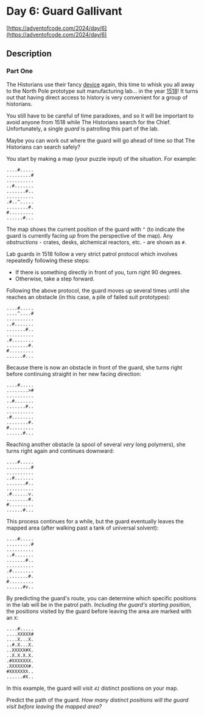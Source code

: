 # Day 6: Guard Gallivant

[https://adventofcode.com/2024/day/6](https://adventofcode.com/2024/day/6)

## Description

### Part One

The Historians use their fancy [device](https://adventofcode.com/2024/day/4) again, this time to whisk you all away to
the North Pole prototype suit manufacturing lab... in the year [1518](https://adventofcode.com/2018/day/5)! It turns out
that having direct access to history is very convenient for a group of historians.

You still have to be careful of time paradoxes, and so it will be important to avoid anyone from 1518 while The
Historians search for the Chief. Unfortunately, a single _guard_ is patrolling this part of the lab.

Maybe you can work out where the guard will go ahead of time so that The Historians can search safely?

You start by making a map (your puzzle input) of the situation. For example:

    ....#.....
    .........#
    ..........
    ..#.......
    .......#..
    ..........
    .#..^.....
    ........#.
    #.........
    ......#...

The map shows the current position of the guard with `^` (to indicate the guard is currently facing _up_ from the
perspective of the map). Any _obstructions_ - crates, desks, alchemical reactors, etc. - are shown as `#`.

Lab guards in 1518 follow a very strict patrol protocol which involves repeatedly following these steps:

* If there is something directly in front of you, turn right 90 degrees.
* Otherwise, take a step forward.

Following the above protocol, the guard moves up several times until she reaches an obstacle (in this case, a pile of
failed suit prototypes):

    ....#.....
    ....^....#
    ..........
    ..#.......
    .......#..
    ..........
    .#........
    ........#.
    #.........
    ......#...

Because there is now an obstacle in front of the guard, she turns right before continuing straight in her new facing
direction:

    ....#.....
    ........>#
    ..........
    ..#.......
    .......#..
    ..........
    .#........
    ........#.
    #.........
    ......#...

Reaching another obstacle (a spool of several _very_ long polymers), she turns right again and continues downward:

    ....#.....
    .........#
    ..........
    ..#.......
    .......#..
    ..........
    .#......v.
    ........#.
    #.........
    ......#...

This process continues for a while, but the guard eventually leaves the mapped area (after walking past a tank of
universal solvent):

    ....#.....
    .........#
    ..........
    ..#.......
    .......#..
    ..........
    .#........
    ........#.
    #.........
    ......#v..

By predicting the guard's route, you can determine which specific positions in the lab will be in the patrol path.
_Including the guard's starting position_, the positions visited by the guard before leaving the area are marked with
an `X`:

    ....#.....
    ....XXXXX#
    ....X...X.
    ..#.X...X.
    ..XXXXX#X.
    ..X.X.X.X.
    .#XXXXXXX.
    .XXXXXXX#.
    #XXXXXXX..
    ......#X..

In this example, the guard will visit _`41`_ distinct positions on your map.

Predict the path of the guard. _How many distinct positions will the guard visit before leaving the mapped area?_
